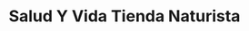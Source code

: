 ---
title: "Salud Y Vida Tienda Naturista"
url: /guanajuato/salud-y-vida-tienda-naturista/
shop: general
---